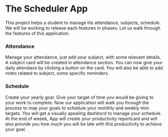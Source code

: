 # The Scheduler App

This project helps a student to manage his attendance, subjects, schedule. We will be working to release each features in phases. Let us walk through the features of this application.

### Attendance

Manage your attendance, just add your subject, with some relevant details. A subject card will be created in attendance section. You can now give your daily attendace by clicking a button on the card. You will also be able to add notes related to subject, some specific reminders.


### Schedule

Create your yearly goal. Give your target of time you would be giving to your work to complete. Now our application will walk you through the process to map your goals to schedule your monthly and weekly mini targets. You will get a visually apealing dashbord to manage your schedule. At the end of weeek, App will create your productivity reportcard and will also provide you how much you will be late with this productivity to achieve your goal.


